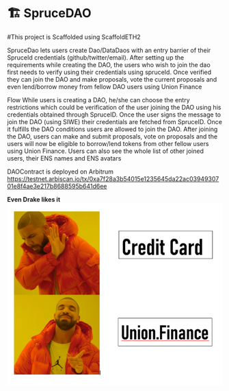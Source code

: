 # 🏗 SpruceDAO

#This project is Scaffolded using ScaffoldETH2

SpruceDao lets users create  Dao/DataDaos with an entry barrier of their SpruceId credentials (github/twitter/email). After setting up the requirements while creating the DAO, the users who wish to join the dao first needs to verify using their credentials using spruceId. Once verified they can join the DAO and make proposals, vote the current proposals and even lend/borrow money from fellow DAO users using Union Finance

Flow
While users is creating a DAO, he/she can choose the entry restrictions which could be verification of the user joining the DAO using his credentials obtained through SpruceID. 
Once the user signs the message to join the DAO (using SIWE) their credentials are fetched from SpruceID.
Once it fulfills the DAO conditions users are allowed to join the DAO. 
After joining the DAO, users can make and submit proposals, vote on proposals and the users will now be eligible to borrow/lend tokens  from other fellow users using Union Finance.
Users can also see the whole list of other joined users, their ENS names and ENS avatars 

DAOContract is deployed on Arbitrum https://testnet.arbiscan.io/tx/0xa7f28a3b54015e1235645da22ac0394930701e8f4ae3e217b8688595b641d6ee


**Even Drake likes it**
![UnionMeme](image.png)
